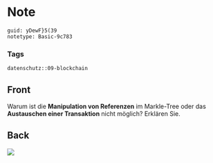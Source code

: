 # Note
```
guid: yDewF}5(39
notetype: Basic-9c783
```

### Tags
```
datenschutz::09-blockchain
```

## Front
Warum ist die <b>Manipulation von Referenzen</b> im Markle-Tree oder das <b>Austauschen einer Transaktion</b> nicht möglich? Erklären Sie.

## Back
<img src="paste-4326efc054791db39630a79d6f3cef1eb2d5af31.jpg">
